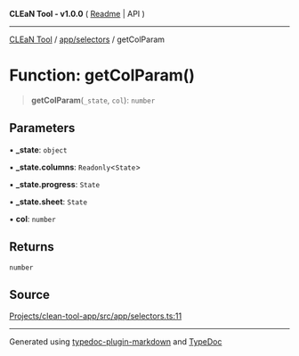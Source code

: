 **CLEaN Tool - v1.0.0** ( [Readme](../../../README.md) \| API )

***

[CLEaN Tool](../../../modules.md) / [app/selectors](../README.md) / getColParam

# Function: getColParam()

> **getColParam**(`_state`, `col`): `number`

## Parameters

▪ **\_state**: `object`

▪ **\_state.columns**: `Readonly`\<`State`\>

▪ **\_state.progress**: `State`

▪ **\_state.sheet**: `State`

▪ **col**: `number`

## Returns

`number`

## Source

[Projects/clean-tool-app/src/app/selectors.ts:11](https://github.com/yuckyh/clean-tool-app/)

***

Generated using [typedoc-plugin-markdown](https://www.npmjs.com/package/typedoc-plugin-markdown) and [TypeDoc](https://typedoc.org/)
